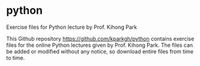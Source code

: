 # python
Exercise files for Python lecture by Prof. Kihong Park

This Github repository https://github.com/kparkgh/python contains exercise files 
for the online Python lectures given by Prof. Kihong Park.
The files can be added or modified without any notice, so download entire files from time to time.
